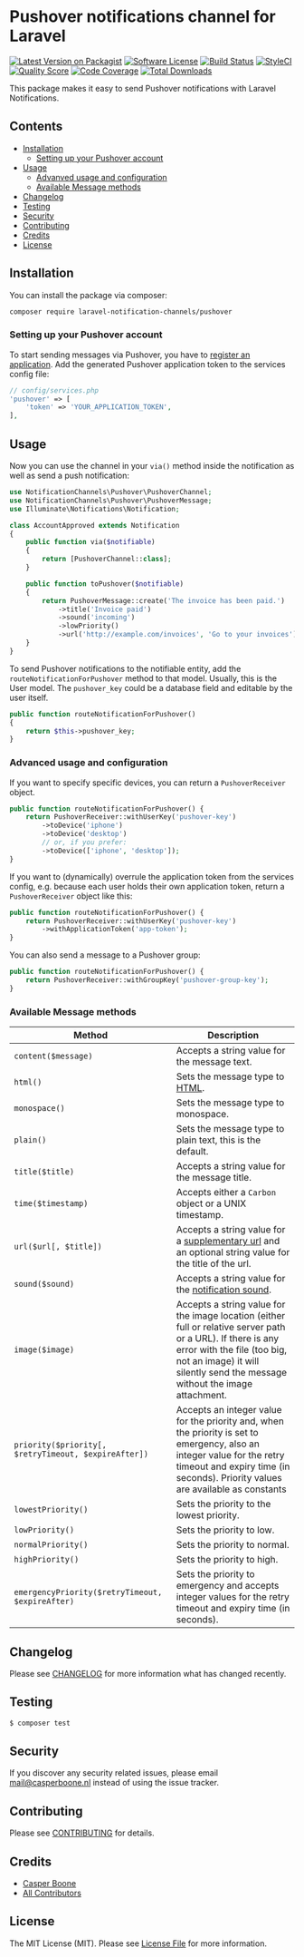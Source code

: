 # Pushover notifications channel for Laravel

[![Latest Version on Packagist](https://img.shields.io/packagist/v/laravel-notification-channels/pushover.svg?style=flat-square)](https://packagist.org/packages/laravel-notification-channels/pushover)
[![Software License](https://img.shields.io/badge/license-MIT-brightgreen.svg?style=flat-square)](LICENSE.md)
[![Build Status](https://img.shields.io/github/actions/workflow/status/laravel-notification-channels/pushover/tests.yml?style=flat-square)](https://github.com/laravel-notification-channels/pushover/actions)
[![StyleCI](https://styleci.io/repos/65543497/shield)](https://styleci.io/repos/65543497)
[![Quality Score](https://img.shields.io/scrutinizer/g/laravel-notification-channels/pushover.svg?style=flat-square)](https://scrutinizer-ci.com/g/laravel-notification-channels/pushover)
[![Code Coverage](https://img.shields.io/scrutinizer/coverage/g/laravel-notification-channels/pushover/master.svg?style=flat-square)](https://scrutinizer-ci.com/g/laravel-notification-channels/pushover/?branch=master)
[![Total Downloads](https://img.shields.io/packagist/dt/laravel-notification-channels/pushover.svg?style=flat-square)](https://packagist.org/packages/laravel-notification-channels/pushover)

This package makes it easy to send Pushover notifications with Laravel Notifications.

## Contents

- [Installation](#installation)
    - [Setting up your Pushover account](#setting-up-your-pushover-account)
- [Usage](#usage)
    - [Advanved usage and configuration](#advanced-usage-and-configuration)
    - [Available Message methods](#available-message-methods)
- [Changelog](#changelog)
- [Testing](#testing)
- [Security](#security)
- [Contributing](#contributing)
- [Credits](#credits)
- [License](#license)

## Installation

You can install the package via composer:

```bash
composer require laravel-notification-channels/pushover
```

### Setting up your Pushover account

To start sending messages via Pushover, you have to [register an application](https://pushover.net/apps/build).
Add the generated Pushover application token to the services config file:

```php
// config/services.php
'pushover' => [
    'token' => 'YOUR_APPLICATION_TOKEN',
],
```

## Usage

Now you can use the channel in your `via()` method inside the notification as well as send a push notification:

```php
use NotificationChannels\Pushover\PushoverChannel;
use NotificationChannels\Pushover\PushoverMessage;
use Illuminate\Notifications\Notification;

class AccountApproved extends Notification
{
    public function via($notifiable)
    {
        return [PushoverChannel::class];
    }

    public function toPushover($notifiable)
    {
        return PushoverMessage::create('The invoice has been paid.')
            ->title('Invoice paid')
            ->sound('incoming')
            ->lowPriority()
            ->url('http://example.com/invoices', 'Go to your invoices');
    }
}
```

To send Pushover notifications to the notifiable entity, add the `routeNotificationForPushover` method to that model. 
Usually, this is the User model. The `pushover_key` could be a database field and editable by the user itself.

```php
public function routeNotificationForPushover()
{
    return $this->pushover_key;
}
```

### Advanced usage and configuration

If you want to specify specific devices, you can return a `PushoverReceiver` object.

```php
public function routeNotificationForPushover() {
    return PushoverReceiver::withUserKey('pushover-key')
        ->toDevice('iphone')
        ->toDevice('desktop')
        // or, if you prefer:
        ->toDevice(['iphone', 'desktop']);
}
```

If you want to (dynamically) overrule the application token from the services config, e.g. because each user holds their
own application token, return a `PushoverReceiver` object like this:

```php
public function routeNotificationForPushover() {
    return PushoverReceiver::withUserKey('pushover-key')
        ->withApplicationToken('app-token');
}
```

You can also send a message to a Pushover group:

```php
public function routeNotificationForPushover() {
    return PushoverReceiver::withGroupKey('pushover-group-key');
}
```

### Available Message methods

| Method | Description |
|--------|-------------|
| `content($message)`    | Accepts a string value for the message text.  |
| `html()`               | Sets the message type to [HTML](https://pushover.net/api#html). |
| `monospace()`          | Sets the message type to monospace. |
| `plain()`              | Sets the message type to plain text, this is the default. |
| `title($title)`        | Accepts a string value for the message title. |
| `time($timestamp)`     | Accepts either a `Carbon` object or a UNIX timestamp. |
| `url($url[, $title])`  | Accepts a string value for a [supplementary url](https://pushover.net/api#urls) and an optional string value for the title of the url. |
| `sound($sound)`        | Accepts a string value for the [notification sound](https://pushover.net/api#sounds). |
| `image($image)`        | Accepts a string value for the image location (either full or relative server path or a URL). If there is any error with the file (too big, not an image) it will silently send the message without the image attachment. |
| `priority($priority[, $retryTimeout, $expireAfter])` | Accepts an integer value for the priority and, when the priority is set to emergency, also an integer value for the retry timeout and expiry time (in seconds). Priority values are available as constants | `PushoverMessage::LOWEST_PRIORITY`, `PushoverMessage::LOW_PRIORITY`, `PushoverMessage::NORMAL_PRIORITY` and `PushoverMessage::EMERGENCY_PRIORITY`. |
| `lowestPriority()`     | Sets the priority to the lowest priority. |
| `lowPriority()`        | Sets the priority to low. |
| `normalPriority()`     | Sets the priority to normal. |
| `highPriority()`       | Sets the priority to high. |
| `emergencyPriority($retryTimeout, $expireAfter)` | Sets the priority to emergency and accepts integer values for the retry timeout and expiry time (in seconds). |

## Changelog

Please see [CHANGELOG](CHANGELOG.md) for more information what has changed recently.

## Testing

``` bash
$ composer test
```

## Security

If you discover any security related issues, please email mail@casperboone.nl instead of using the issue tracker.

## Contributing

Please see [CONTRIBUTING](CONTRIBUTING.md) for details.

## Credits

- [Casper Boone](https://github.com/casperboone)
- [All Contributors](../../contributors)

## License

The MIT License (MIT). Please see [License File](LICENSE.md) for more information.
